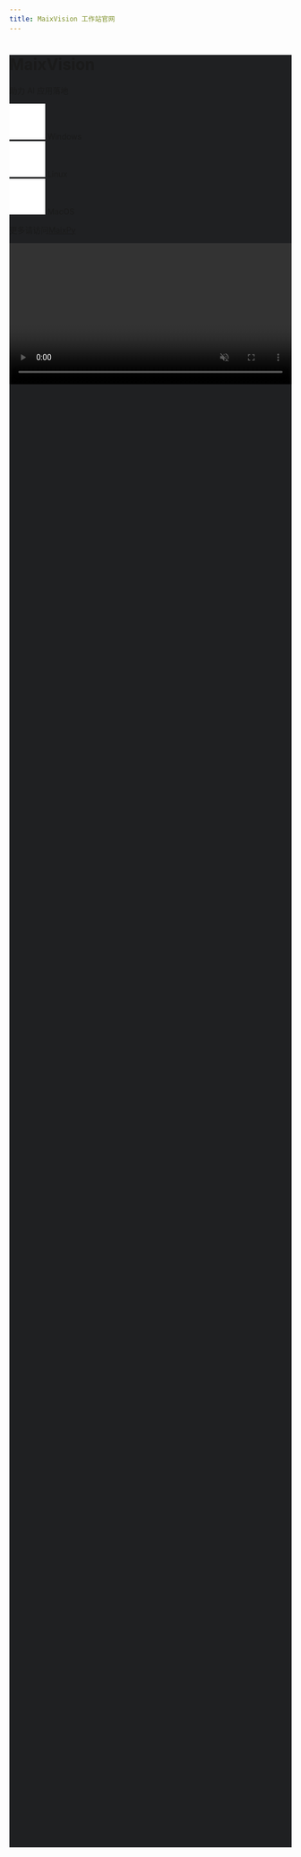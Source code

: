 ```yaml
---
title: MaixVision 工作站官网
---
```



<div>
<script src="/static/css/tailwind.css"></script>
</div>

<style>
#page_wrapper {
    background-color: #1f2022;
}
.md_page #page_content > div {
    width: 100%;
    max-width: 100%;
}
#file_list_wrapper {
    display: none;
    position: fixed;
    width: 100vw;
    height: 100vh;
    background-color: #000000cc;
    z-index: 1000;
    top: 0;
    left: 0;
}
#file_list {
    background-color: #FAFAFA;
    border-radius: 10px;
    padding: 20px;
    max-width: 80%;
    max-height: 80%;
    overflow-y: auto;
}
#maixvision_video {
    height: 35rem;
}
@media (max-width: 1670px) {
    #maixvision_video {
        height: 30rem;
    }
}
@media (max-width: 1280px) {
    #maixvision_video {
        height: 20rem;
    }
}
@media (max-width: 1024px) {
    #maixvision_video {
        width: 100%;
        height: auto;
    }
}

</style>

<div id="file_list_wrapper" class="flex justify-center items-center">
    <div id="file_list" class="p-10">
    </div>
</div>
<div class="w-full flex flex-wrap-reverse justify-center items-center" style="min-height:80vh; background-color:#1f2022">
    <div class="flex flex-col justify-center items-center p-10">
        <h1 class="text-4xl font-bold text-white">MaixVision</h1>
        <p class="text-xm text-white">助力 AI 应用落地</p>
        <div class="flex flex-row pt-10">
            <div id="win_download" class="btn mr-5 flex justify-center items-center">
                <img src="/static/image/download.svg">
                <span>Windows</span>
            </div>
            <div id="linux_download" class="btn mr-5 flex justify-center items-center">
                <img src="/static/image/download.svg">
                <span>Linux</span>
            </div>
            <div id="macos_download" class="btn mr-5 flex justify-center items-center">
                <img src="/static/image/download.svg">
                <span>MacOS</span>
            </div>
        </div>
        <div class="mt-10">
            <p><span class="mr-2">更多请访问</span><a href="https://wiki.sipeed.com/maixpy/">MaixPy</a></p>
        </div>
    </div>
    <video id="maixvision_video" class="p-5" controls="false" autoplay loop muted preload src="https://wiki.sipeed.com/maixpy/static/video/maixvision.mp4" type="video/mp4">
    MaixVision
    </video>
</div>


<script>
async function getLatestVersion(filename) {
    const response = await fetch('https://cdn.sipeed.com/maixvision/' + filename + '.json');
    const data = await response.json();
    if(data.error) {
        showMsg("load data failed: " + data.error);
        return;
    }
    return data;
}

var win_download = document.getElementById('win_download');
var linux_download = document.getElementById('linux_download');
var macos_download = document.getElementById('macos_download');
var file_list_wrapper = document.getElementById('file_list_wrapper');
var file_list = document.getElementById('file_list');

var win_info = undefined;
var linux_info = undefined;
var macos_info = undefined;

function showMsgInfo(msg) {
    file_list_wrapper.style.display = 'flex';
    let file_list = document.getElementById('file_list');
    file_list.innerHTML = '';
    var p = document.createElement('p');
    p.innerText = msg;
    file_list.appendChild(p);
}

function showList(files) {
    file_list_wrapper.style.display = 'flex';
    file_list.innerHTML = '';
    files.forEach(function (file, index) {
        var a = document.createElement('a');
        a.href = 'https://cdn.sipeed.com/maixvision/' + win_info.version + '/' + file.url;
        a.innerText = 'Download ' + file.url;
        a.className = 'p-4';
        file_list.appendChild(a);
    });

}

file_list_wrapper.addEventListener('click', function () {
    file_list_wrapper.style.display = 'none';
});

// listen to the click event
win_download.addEventListener('click', async function () {
    if (win_info === undefined) {
        showMsgInfo('加载中, 请稍候');
        return;
    }
    if (win_info.files.length === 1) {
        window.location.href = 'https://cdn.sipeed.com/maixvision/' + win_info.version + '/' + win_info.files[0].url;
    } else {
        showList(win_info.files);
    }
});

linux_download.addEventListener('click', async function () {
    if (linux_info === undefined) {
        showMsgInfo('加载中, 请稍候');
        return;
    }
    if (linux_info.files.length === 1) {
        window.location.href = 'https://cdn.sipeed.com/maixvision/' + linux_info.version + '/' + linux_info.files[0].url;
    } else {
        showList(linux_info.files);
    }
});

macos_download.addEventListener('click', async function () {
    if (macos_info === undefined) {
        showMsgInfo('加载中, 请稍候');
        return;
    }
    if (macos_info.files.length === 1) {
        window.location.href = 'https://cdn.sipeed.com/maixvision/' + macos_info.version + '/' + macos_info.files[0].url;
    } else {
        showList(macos_info.files);
    }
});

getLatestVersion("latest").then(function (data) {
    win_info = data;
});
getLatestVersion("latest-linux").then(function (data) {
    linux_info = data;
});
getLatestVersion("latest-macos").then(function (data) {
    macos_info = data;
});

</script>
